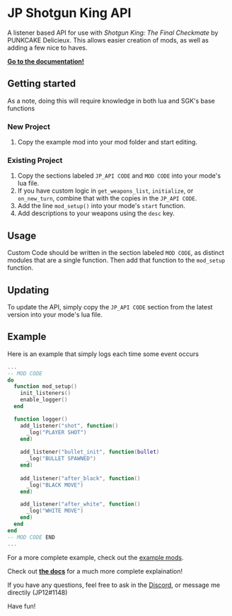 # JP Shotgun King API
A listener based API for use with *Shotgun King: The Final Checkmate* by PUNKCAKE Delicieux.
This allows easier creation of mods, as well as adding a few nice to haves.


**[Go to the documentation!](/doc/api.md)**

## Getting started
As a note, doing this will require knowledge in both lua and SGK's base functions 
### New Project
1. Copy the example mod into your mod folder and start editing.

### Existing Project
1. Copy the sections labeled `JP_API CODE` and `MOD CODE` into your mode's lua file.
2. If you have custom logic in `get_weapons_list`, `initialize`, or `on_new_turn`, combine that with the copies in the `JP_API CODE`.
3. Add the line `mod_setup()` into your mode's `start` function.
4. Add descriptions to your weapons using the `desc` key.

## Usage
Custom Code should be written in the section labeled `MOD CODE`, as distinct modules that are a single function. Then add that function to the `mod_setup` function.

## Updating
To update the API, simply copy the `JP_API CODE` section from the latest version into your mode's lua file.

## Example
Here is an example that simply logs each time some event occurs
```lua
...
-- MOD CODE
do
  function mod_setup()
    init_listeners()
    enable_logger()
  end

  function logger()
    add_listener("shot", function() 
      _log("PLAYER SHOT")
    end)
    
    add_listener("bullet_init", function(bullet) 
      _log("BULLET SPAWNED")
    end)
    
    add_listener("after_black", function() 
      _log("BLACK MOVE")
    end)

    add_listener("after_white", function() 
      _log("WHITE MOVE")
    end)
  end
end
-- MOD CODE END
...
```
For a more complete example, check out the [example mods](/examples/).

Check out **[the docs](/doc/api.md)** for a much more complete explaination!

If you have any questions, feel free to ask in the [Discord](https://discord.gg/dpQx647USm), or message me directily (JP12#1148)

Have fun!
